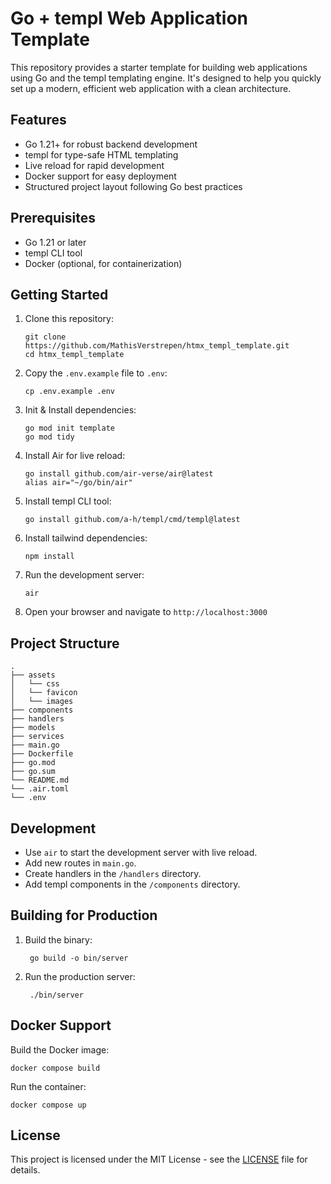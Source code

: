 # Go + templ Web Application Template

This repository provides a starter template for building web applications using Go and the templ templating engine. It's designed to help you quickly set up a modern, efficient web application with a clean architecture.

## Features

- Go 1.21+ for robust backend development
- templ for type-safe HTML templating
- Live reload for rapid development
- Docker support for easy deployment
- Structured project layout following Go best practices

## Prerequisites

- Go 1.21 or later
- templ CLI tool
- Docker (optional, for containerization)

## Getting Started

1. Clone this repository:
   ```
   git clone https://github.com/MathisVerstrepen/htmx_templ_template.git
   cd htmx_templ_template
   ```

2. Copy the `.env.example` file to `.env`:
   ```
   cp .env.example .env
   ```

3. Init & Install dependencies:
   ```
   go mod init template
   go mod tidy
   ```

4. Install Air for live reload:
   ```
   go install github.com/air-verse/air@latest
   alias air="~/go/bin/air"
   ```

5. Install templ CLI tool:
   ```
   go install github.com/a-h/templ/cmd/templ@latest
   ```

6. Install tailwind dependencies:
   ```
   npm install
   ```

7. Run the development server:
   ```
   air
   ```

7. Open your browser and navigate to `http://localhost:3000`

## Project Structure

```
.
├── assets
│   └── css
│   └── favicon
│   └── images
├── components
├── handlers
├── models
├── services
├── main.go
├── Dockerfile
├── go.mod
├── go.sum
└── README.md
└── .air.toml
└── .env
```

## Development

- Use `air` to start the development server with live reload.
- Add new routes in `main.go`.
- Create handlers in the `/handlers` directory.
- Add templ components in the `/components` directory.

## Building for Production

1. Build the binary:
   ```
    go build -o bin/server
   ```

2. Run the production server:
   ```
    ./bin/server
   ```

## Docker Support

Build the Docker image:
```
docker compose build
```

Run the container:
```
docker compose up
```

## License

This project is licensed under the MIT License - see the [LICENSE](LICENSE) file for details.